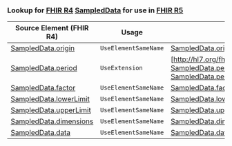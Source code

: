 ### Lookup for [FHIR R4](https://hl7.org/fhir/R4/) [SampledData](https://hl7.org/fhir/R4/SampledData.html) for use in [FHIR R5](https://hl7.org/fhir/R5/)

| Source Element (FHIR R4) | Usage | Target |
| -------------- | ----- | ------ |
| [SampledData.origin](https://hl7.org/fhir/R4/SampledData.html#resource) | `UseElementSameName` | [SampledData.origin](https://hl7.org/fhir/R5/SampledData.html#resource) |
| [SampledData.period](https://hl7.org/fhir/R4/SampledData.html#resource) | `UseExtension` | [http://hl7.org/fhir/4.0/StructureDefinition/extension-SampledData.period](StructureDefinition-ext-R4-SampledData.period.html) |
| [SampledData.factor](https://hl7.org/fhir/R4/SampledData.html#resource) | `UseElementSameName` | [SampledData.factor](https://hl7.org/fhir/R5/SampledData.html#resource) |
| [SampledData.lowerLimit](https://hl7.org/fhir/R4/SampledData.html#resource) | `UseElementSameName` | [SampledData.lowerLimit](https://hl7.org/fhir/R5/SampledData.html#resource) |
| [SampledData.upperLimit](https://hl7.org/fhir/R4/SampledData.html#resource) | `UseElementSameName` | [SampledData.upperLimit](https://hl7.org/fhir/R5/SampledData.html#resource) |
| [SampledData.dimensions](https://hl7.org/fhir/R4/SampledData.html#resource) | `UseElementSameName` | [SampledData.dimensions](https://hl7.org/fhir/R5/SampledData.html#resource) |
| [SampledData.data](https://hl7.org/fhir/R4/SampledData.html#resource) | `UseElementSameName` | [SampledData.data](https://hl7.org/fhir/R5/SampledData.html#resource) |
